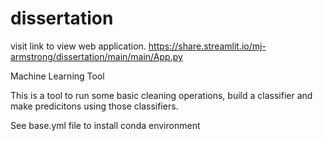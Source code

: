 # dissertation

visit link to view web application.
https://share.streamlit.io/mj-armstrong/dissertation/main/main/App.py

Machine Learning Tool

This is a tool to run some basic cleaning operations, build a classifier and make predicitons using those classifiers.

See base.yml file to install conda environment
